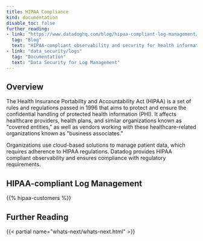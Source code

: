```yaml
---
title: HIPAA Compliance
kind: documentation
disable_toc: false
further_reading:
- link: "https://www.datadoghq.com/blog/hipaa-compliant-log-management/"
  tag: "Blog"
  text: "HIPAA-compliant observability and security for health information systems"
- link: "data_security/logs"
  tag: "Documentation"
  text: "Data Security for Log Management"
---
```


## Overview

The Health Insurance Portability and Accountability Act (HIPAA) is a set of rules and regulations passed in 1996 that aims to protect and ensure the confidential handling of protected health information (PHI). It affects healthcare providers, health plans, and similar organizations known as "covered entities," as well as vendors working with these healthcare-related organizations known as "business associates."

Organizations use cloud-based solutions to manage patient data, which requires adherence to HIPAA regulations. Datadog provides HIPAA compliant observability and ensures compliance with regulatory requirements.

## HIPAA-compliant Log Management

{{% hipaa-customers %}}

## Further Reading

{{< partial name="whats-next/whats-next.html" >}}

[1]: /logs/explorer/#share-views
